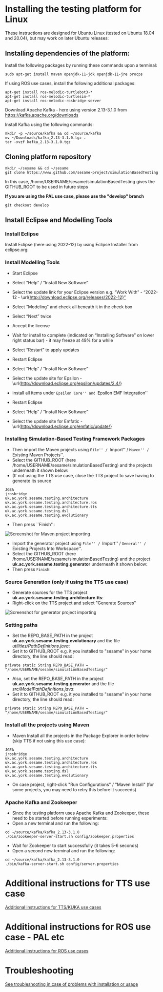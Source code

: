 # Installing the testing platform for Linux

These instructions are designed for Ubuntu Linux (tested on Ubuntu
18.04 and 20.04), but may work on later Ubuntu releases:

## Installing dependencies of the platform:
Install the following packages by running these commands upon a terminal:
```
sudo apt-get install maven openjdk-11-jdk openjdk-11-jre procps
```

If using ROS use cases, install the following additional packages:

```
apt-get install ros-melodic-turtlebot3-*
apt-get install ros-melodic-turtlesim-*
apt-get install ros-melodic-rosbridge-server
```

Download Apache Kafka - here using version 2.13-3.1.0 from https://kafka.apache.org/downloads

Install Kafka using the following commands:
```
mkdir -p ~/source/kafka && cd ~/source/kafka
mv ~/Downloads/kafka_2.13-3.1.0.tgz .
tar -xvzf kafka_2.13-3.1.0.tgz
```

## Cloning platform repository

```
mkdir ~/sesame && cd ~/sesame
git clone https://www.github.com/sesame-project/simulationBasedTesting
```

In this case, /home/USERNAME/sesame/simulationBasedTesting gives the
GITHUB_ROOT to be used in future steps

**If you are using the PAL use case, please use the "develop" branch**
```
git checkout develop
```

## Install Eclipse and Modelling Tools
### Install Eclipse
Install Eclipse (here using 2022-12) by using Eclipse Installer from eclipse.org

### Install Modelling Tools
- Start Eclipse
- Select “Help” / “Install New Software”
- Select the update link for your Eclipse version e.g. “Work With” - “2022-12 - \url{http://download.eclipse.org/releases/2022-12}”
- Select “Modeling” and check all beneath it in the check box
- Select “Next” twice
- Accept the license
- Wait for install to complete (indicated on “Installing Software” on lower right status bar) - it may freeze at 49\% for a while
- Select “Restart” to apply updates

- Restart Eclipse
- Select “Help” / “Install New Software”
- Select the update site for Epsilon - \url{http://download.eclipse.org/epsilon/updates/2.4/}
- Install all items under ``Epsilon Core'' and ``Epsilon EMF Integration''

- Restart Eclipse
- Select “Help” / “Install New Software”
- Select the update site for Emfatic - \url{http://download.eclipse.org/emfatic/update/}

### Installing Simulation-Based Testing Framework Packages

- Then import the Maven projects using ``File'' / ``Import'' / ``Maven'' / ``Existing Maven Projects''.
- Select the GITHUB_ROOT (here /home/USERNAME/sesame/simulationBasedTesting) and the projects
  underneath it shown below:
- (If not using the TTS use case, close the TTS project to save having to generate its source

```
JGEA
jrosbridge
uk.ac.york.sesame.testing.architecture
uk.ac.york.sesame.testing.architecture.ros
uk.ac.york.sesame.testing.architecture.tts
uk.ac.york.sesame.testing.dsl
uk.ac.york.sesame.testing.evolutionary
```
- Then press ``Finish'':

![Screenshot for Maven project importing](readme-images/importing-projects.png)

- Import the generator project using ``File'' / ``Import'' / ``General'' / ``Existing Projects Into Workspace''.
- Select the GITHUB_ROOT (here /home/USERNAME/sesame/simulationBasedTesting) and the project **uk.ac.york.sesame.testing.generator** underneath it shown below:
- Then press ``Finish``:

### Source Generation (only if using the TTS use case)
- Generate sources for the TTS project **uk.ac.york.sesame.testing.architecture.tts**:
- Right-click on the TTS project and select "Generate Sources"

![Screenshot for generator project importing](readme-images/import-generator-project.png)

### Setting paths

- Set the REPO_BASE_PATH in the project **uk.ac.york.sesame.testing.evolutionary** and the file *utilities/PathDefinitions.java*:
- Set it to GITHUB_ROOT e.g. it you installed to "sesame" in your home directory, the line should read:
```
private static String REPO_BASE_PATH = "/home/USERNAME/sesame/simulationBasedTesting/"
```

- Also, set the REPO_BASE_PATH in the project **uk.ac.york.sesame.testing.generator** and the file *src/ModelPathDefinitions.java*:
- Set it to GITHUB_ROOT e.g. it you installed to "sesame" in your home directory, the line should read:
```
private static String REPO_BASE_PATH = "/home/USERNAME/sesame/simulationBasedTesting/"
```

### Install all the projects using Maven

- Maven Install all the projects in the Package Explorer in order below (skip TTS if not using this use case):
```
JGEA
jrosbridge
uk.ac.york.sesame.testing.architecture
uk.ac.york.sesame.testing.architecture.ros
uk.ac.york.sesame.testing.architecture.tts
uk.ac.york.sesame.testing.dsl
uk.ac.york.sesame.testing.evolutionary
```
- On case project, right-click "Run Configurations" / "Maven Install" (for some projects, you may need to retry this before it succeeds)

### Apache Kafka and Zookeeper

- Since the testing platform uses Apache Kafka and Zookeeper, these
  need to be started before running experiments:
- Open a new terminal and run the following:
```
cd ~/source/kafka/kafka_2.13-3.1.0
./bin/zookeeper-server-start.sh config/zookeeper.properties
```

- Wait for Zookeeper to start successfully (it takes 5-6 seconds)
- Open a second new terminal and run the following: 
```
cd ~/source/kafka/kafka_2.13-3.1.0
./bin/kafka-server-start.sh config/server.properties
```

# Additional instructions for TTS use case
[Additional instructions for TTS/KUKA use cases](./INSTALL-tts.md)

# Additional instructions for ROS use case - PAL etc
[Additional instructions for ROS use cases](./INSTALL-linux-ros.md)

# Troubleshooting
[See troubleshooting in case of problems with installation or usage](./TROUBLE.md)

